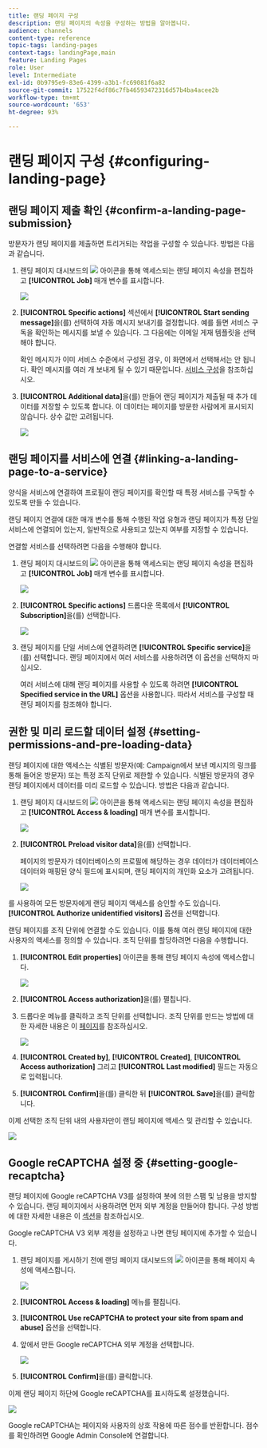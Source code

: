 ```yaml
---
title: 랜딩 페이지 구성
description: 랜딩 페이지의 속성을 구성하는 방법을 알아봅니다.
audience: channels
content-type: reference
topic-tags: landing-pages
context-tags: landingPage,main
feature: Landing Pages
role: User
level: Intermediate
exl-id: 0b9795e9-83e6-4399-a3b1-fc69081f6a82
source-git-commit: 17522f4df86c7fb46593472316d57b4ba4acee2b
workflow-type: tm+mt
source-wordcount: '653'
ht-degree: 93%

---
```


# 랜딩 페이지 구성 {#configuring-landing-page}

## 랜딩 페이지 제출 확인 {#confirm-a-landing-page-submission}

방문자가 랜딩 페이지를 제출하면 트리거되는 작업을 구성할 수 있습니다. 방법은 다음과 같습니다.

1. 랜딩 페이지 대시보드의 ![](assets/edit_darkgrey-24px.png) 아이콘을 통해 액세스되는 랜딩 페이지 속성을 편집하고 **[!UICONTROL Job]** 매개 변수를 표시합니다.

   ![](assets/lp_edit_properties_button.png)

1. **[!UICONTROL Specific actions]** 섹션에서 **[!UICONTROL Start sending message]**&#x200B;을(를) 선택하여 자동 메시지 보내기를 결정합니다. 예를 들면 서비스 구독을 확인하는 메시지를 보낼 수 있습니다. 그 다음에는 이메일 게재 템플릿을 선택해야 합니다.

   확인 메시지가 이미 서비스 수준에서 구성된 경우, 이 화면에서 선택해서는 안 됩니다. 확인 메시지를 여러 개 보내게 될 수 있기 때문입니다. [서비스 구성](../../audiences/using/creating-a-service.md)을 참조하십시오.

1. **[!UICONTROL Additional data]**&#x200B;을(를) 만들어 랜딩 페이지가 제출될 때 추가 데이터를 저장할 수 있도록 합니다. 이 데이터는 페이지를 방문한 사람에게 표시되지 않습니다. 상수 값만 고려됩니다.

   ![](assets/lp_parameters_6.png)

## 랜딩 페이지를 서비스에 연결 {#linking-a-landing-page-to-a-service}

양식을 서비스에 연결하여 프로필이 랜딩 페이지를 확인할 때 특정 서비스를 구독할 수 있도록 만들 수 있습니다.

랜딩 페이지 연결에 대한 매개 변수를 통해 수행된 작업 유형과 랜딩 페이지가 특정 단일 서비스에 연결되어 있는지, 일반적으로 사용되고 있는지 여부를 지정할 수 있습니다.

연결할 서비스를 선택하려면 다음을 수행해야 합니다.

1. 랜딩 페이지 대시보드의 ![](assets/edit_darkgrey-24px.png) 아이콘을 통해 액세스되는 랜딩 페이지 속성을 편집하고 **[!UICONTROL Job]** 매개 변수를 표시합니다.

   ![](assets/lp_edit_properties_button.png)

1. **[!UICONTROL Specific actions]** 드롭다운 목록에서 **[!UICONTROL Subscription]**&#x200B;을(를) 선택합니다.

   ![](assets/lp_parameters_5.png)

1. 랜딩 페이지를 단일 서비스에 연결하려면 **[!UICONTROL Specific service]**&#x200B;을(를) 선택합니다. 랜딩 페이지에서 여러 서비스를 사용하려면 이 옵션을 선택하지 마십시오.

   여러 서비스에 대해 랜딩 페이지를 사용할 수 있도록 하려면 **[!UICONTROL Specified service in the URL]** 옵션을 사용합니다. 따라서 서비스를 구성할 때 랜딩 페이지를 참조해야 합니다.

## 권한 및 미리 로드할 데이터 설정 {#setting-permissions-and-pre-loading-data}

랜딩 페이지에 대한 액세스는 식별된 방문자(예: Campaign에서 보낸 메시지의 링크를 통해 들어온 방문자) 또는 특정 조직 단위로 제한할 수 있습니다.
식별된 방문자의 경우 랜딩 페이지에서 데이터를 미리 로드할 수 있습니다. 방법은 다음과 같습니다.

1. 랜딩 페이지 대시보드의 ![](assets/edit_darkgrey-24px.png) 아이콘을 통해 액세스되는 랜딩 페이지 속성을 편집하고 **[!UICONTROL Access & loading]** 매개 변수를 표시합니다.

   ![](assets/lp_edit_properties_button.png)

1. **[!UICONTROL Preload visitor data]**&#x200B;을(를) 선택합니다.

   페이지의 방문자가 데이터베이스의 프로필에 해당하는 경우 데이터가 데이터베이스 데이터와 매핑된 양식 필드에 표시되며, 랜딩 페이지의 개인화 요소가 고려됩니다.

   ![](assets/lp_parameters_3_temp.png)

를 사용하여 모든 방문자에게 랜딩 페이지 액세스를 승인할 수도 있습니다. **[!UICONTROL Authorize unidentified visitors]** 옵션을 선택합니다.

<!--Use the URL parameters to identify the visitors, using the **[!UICONTROL Authorize visitor identification via URL parameters]** option: then you must choose the loading key and map the filter parameters with the parameters of the corresponding URL.-->

랜딩 페이지를 조직 단위에 연결할 수도 있습니다. 이를 통해 여러 랜딩 페이지에 대한 사용자의 액세스를 정의할 수 있습니다. 조직 단위를 할당하려면 다음을 수행합니다.

1. **[!UICONTROL Edit properties]** 아이콘을 통해 랜딩 페이지 속성에 액세스합니다.

   ![](assets/lp_parameters_google3.png)

1. **[!UICONTROL Access authorization]**&#x200B;을(를) 펼칩니다.

1. 드롭다운 메뉴를 클릭하고 조직 단위를 선택합니다. 조직 단위를 만드는 방법에 대한 자세한 내용은 이 [페이지](../../administration/using/organizational-units.md)를 참조하십시오.

   ![](assets/lp_org_unit_2.png)

1. **[!UICONTROL Created by]**, **[!UICONTROL Created]**, **[!UICONTROL Access authorization]** 그리고 **[!UICONTROL Last modified]** 필드는 자동으로 입력됩니다.

1. **[!UICONTROL Confirm]**&#x200B;을(를) 클릭한 뒤 **[!UICONTROL Save]**&#x200B;을(를) 클릭합니다.

이제 선택한 조직 단위 내의 사용자만이 랜딩 페이지에 액세스 및 관리할 수 있습니다.

![](assets/lp_org_unit_3.png)

## Google reCAPTCHA 설정 중 {#setting-google-recaptcha}

랜딩 페이지에 Google reCAPTCHA V3를 설정하여 봇에 의한 스팸 및 남용을 방지할 수 있습니다. 랜딩 페이지에서 사용하려면 먼저 외부 계정을 만들어야 합니다. 구성 방법에 대한 자세한 내용은 이 [섹션](../../administration/using/external-accounts.md#google-recaptcha-external-account)을 참조하십시오.

Google reCAPTCHA V3 외부 계정을 설정하고 나면 랜딩 페이지에 추가할 수 있습니다.

1. 랜딩 페이지를 게시하기 전에 랜딩 페이지 대시보드의 ![](assets/edit_darkgrey-24px.png) 아이콘을 통해 페이지 속성에 액세스합니다.

   ![](assets/lp_parameters_google3.png)

1. **[!UICONTROL Access & loading]** 메뉴를 펼칩니다.
1. **[!UICONTROL Use reCAPTCHA to protect your site from spam and abuse]** 옵션을 선택합니다.
1. 앞에서 만든 Google reCAPTCHA 외부 계정을 선택합니다.

   ![](assets/lp_parameters_google_temp.png)

1. **[!UICONTROL Confirm]**&#x200B;을(를) 클릭합니다.

이제 랜딩 페이지 하단에 Google reCAPTCHA를 표시하도록 설정했습니다.

![](assets/lp_parameters_google2.png)

Google reCAPTCHA는 페이지와 사용자의 상호 작용에 따른 점수를 반환합니다. 점수를 확인하려면 Google Admin Console에 연결합니다.
